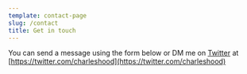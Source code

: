 ```yaml
---
template: contact-page
slug: /contact
title: Get in touch
---
```


You can send a message using the form below or DM me on [Twitter](https://twitter.com/charleshood) at [https://twitter.com/charleshood](https://twitter.com/charleshood)

